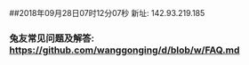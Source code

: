 ##2018年09月28日07时12分07秒 新址: 142.93.219.185
### 兔友常见问题及解答: https://github.com/wanggonging/d/blob/w/FAQ.md
